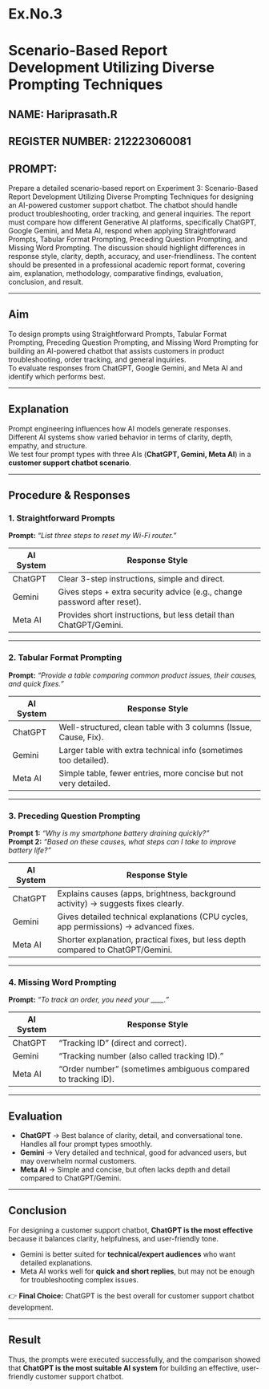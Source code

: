 # Ex.No.3  
# Scenario-Based Report Development Utilizing Diverse Prompting Techniques

## NAME: Hariprasath.R
## REGISTER NUMBER: 212223060081
## PROMPT: 
Prepare a detailed scenario-based report on Experiment 3: Scenario-Based Report Development 
Utilizing Diverse Prompting Techniques for designing an AI-powered customer support chatbot. The 
chatbot should handle product troubleshooting, order tracking, and general inquiries. The report 
must compare how different Generative AI platforms, specifically ChatGPT, Google Gemini, and Meta 
AI, respond when applying Straightforward Prompts, Tabular Format Prompting, Preceding Question 
Prompting, and Missing Word Prompting. The discussion should highlight differences in response 
style, clarity, depth, accuracy, and user-friendliness. The content should be presented in a 
professional academic report format, covering aim, explanation, methodology, comparative findings, 
evaluation, conclusion, and result.

---

## Aim  

To design prompts using Straightforward Prompts, Tabular Format Prompting, Preceding Question Prompting, and Missing Word Prompting for building an AI-powered chatbot that assists customers in product troubleshooting, order tracking, and general inquiries.  
To evaluate responses from ChatGPT, Google Gemini, and Meta AI and identify which performs best.  

---

## Explanation  

Prompt engineering influences how AI models generate responses. Different AI systems show varied behavior in terms of clarity, depth, empathy, and structure.  
We test four prompt types with three AIs (**ChatGPT, Gemini, Meta AI**) in a **customer support chatbot scenario**.  

---

## Procedure & Responses  

### 1. Straightforward Prompts  
**Prompt:** *“List three steps to reset my Wi-Fi router.”*  

| AI System   | Response Style |
|-------------|----------------|
| ChatGPT     | Clear 3-step instructions, simple and direct. |
| Gemini      | Gives steps + extra security advice (e.g., change password after reset). |
| Meta AI     | Provides short instructions, but less detail than ChatGPT/Gemini. |

---

### 2. Tabular Format Prompting  
**Prompt:** *“Provide a table comparing common product issues, their causes, and quick fixes.”*  

| AI System   | Response Style |
|-------------|----------------|
| ChatGPT     | Well-structured, clean table with 3 columns (Issue, Cause, Fix). |
| Gemini      | Larger table with extra technical info (sometimes too detailed). |
| Meta AI     | Simple table, fewer entries, more concise but not very detailed. |

---

### 3. Preceding Question Prompting  
**Prompt 1:** *“Why is my smartphone battery draining quickly?”*  
**Prompt 2:** *“Based on these causes, what steps can I take to improve battery life?”*  

| AI System   | Response Style |
|-------------|----------------|
| ChatGPT     | Explains causes (apps, brightness, background activity) → suggests fixes clearly. |
| Gemini      | Gives detailed technical explanations (CPU cycles, app permissions) → advanced fixes. |
| Meta AI     | Shorter explanation, practical fixes, but less depth compared to ChatGPT/Gemini. |

---

### 4. Missing Word Prompting  
**Prompt:** *“To track an order, you need your ____.”*  

| AI System   | Response Style |
|-------------|----------------|
| ChatGPT     | “Tracking ID” (direct and correct). |
| Gemini      | “Tracking number (also called tracking ID).” |
| Meta AI     | “Order number” (sometimes ambiguous compared to tracking ID). |

---

## Evaluation  

- **ChatGPT** → Best balance of clarity, detail, and conversational tone. Handles all four prompt types smoothly.  
- **Gemini** → Very detailed and technical, good for advanced users, but may overwhelm normal customers.  
- **Meta AI** → Simple and concise, but often lacks depth and detail compared to ChatGPT/Gemini.  

---

## Conclusion  

For designing a customer support chatbot, **ChatGPT is the most effective** because it balances clarity, helpfulness, and user-friendly tone.  

- Gemini is better suited for **technical/expert audiences** who want detailed explanations.  
- Meta AI works well for **quick and short replies**, but may not be enough for troubleshooting complex issues.  

👉 **Final Choice:** ChatGPT is the best overall for customer support chatbot development.  

---

## Result  

Thus, the prompts were executed successfully, and the comparison showed that **ChatGPT is the most suitable AI system** for building an effective, user-friendly customer support chatbot.  
